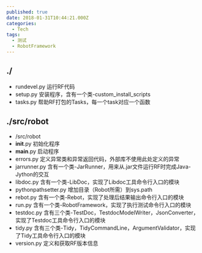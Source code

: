 ```yaml
---
published: true
date: 2018-01-31T10:44:21.000Z
categories:
  - Tech
tags:
  - 测试
  - RobotFramework
---
```

## ./ 
- rundevel.py 运行RF代码
- setup.py 安装程序，含有一个类-custom_install_scripts
- tasks.py 帮助RF打包的Tasks，每一个task对应一个函数


## ./src/robot
- /src/robot
- __init__.py 初始化程序
- __main__.py 启动程序
- errors.py 定义异常类和异常返回代码，外部库不使用此处定义的异常
- jarrunner.py 含有一个类-JarRunner，用来从.jar文件运行RF时完成Java-Jython的交互
- libdoc.py 含有一个类-LibDoc，实现了Libdoc工具命令行入口的模块
- pythonpathsetter.py 增加目录（Robot所需）到sys.path
- rebot.py 含有一个类-Rebot，实现了处理后结果输出命令行入口的模块
- run.py 含有一个类-RobotFramework，实现了执行测试命令行入口的模块
- testdoc.py 含有三个类-TestDoc，TestdocModelWriter，JsonConverter，实现了Testdoc工具命令行入口的模块
- tidy.py 含有三个类-Tidy，TidyCommandLine，ArgumentValidator，实现了Tidy工具命令行入口的模块
- version.py 定义和获取RF版本信息





